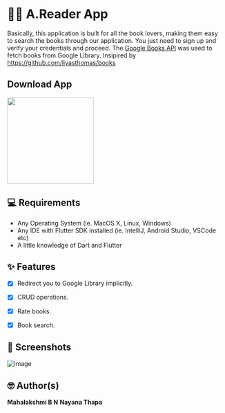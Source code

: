 # 📖📖 A.Reader App

Basically, this application is built for all the book lovers, making them easy to search the books through our application. You just need to sign up and verify your
credentials and proceed. The [Google Books API](https://developers.google.com/books/docs/v1/using) was used to fetch books from Google Library. 
Insipired by https://github.com/liyasthomas/books 

## Download App

<a href="https://drive.google.com/file/d/1YaOBoNsbtVtc2DaAaoluQ1_PXueYqvag/view?usp=sharing"><img src="https://playerzon.com/asset/download.png" width="200"></a>


## 💻 Requirements

- Any Operating System (ie. MacOS X, Linux, Windows)
- Any IDE with Flutter SDK installed (ie. IntelliJ, Android Studio, VSCode etc)
- A little knowledge of Dart and Flutter

## ✨ Features

- [x] Redirect you to Google Library implicitly.
- [x] CRUD operations.
- [x] Rate books.
- [x] Book search.


## 📸 Screenshots
![image](https://user-images.githubusercontent.com/75361268/149157571-41b1b0a7-6fbd-4ec1-ae4e-94a247103706.png)



## 🤓 Author(s)

**Mahalakshmi B N**
**Nayana Thapa**

